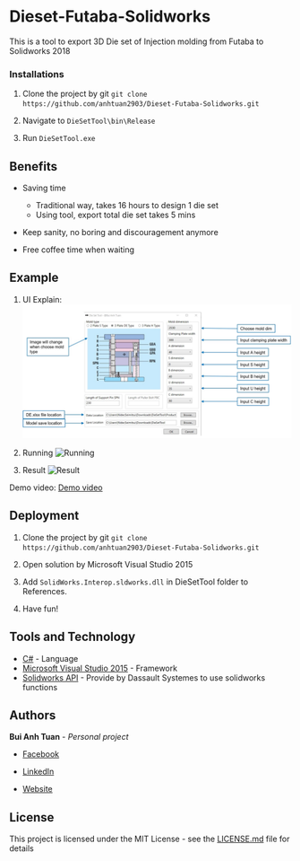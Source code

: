 # Dieset-Futaba-Solidworks
This is a tool to export 3D Die set of Injection molding from Futaba to Solidworks 2018

### Installations

1. Clone the project by git ```git clone https://github.com/anhtuan2903/Dieset-Futaba-Solidworks.git```

2. Navigate to ```DieSetTool\bin\Release```

3. Run ```DieSetTool.exe```

## Benefits

- Saving time
     - Traditional way, takes 16 hours to design 1 die set
     - Using tool, export total die set takes 5 mins

- Keep sanity, no boring and discouragement anymore

- Free coffee time when waiting

## Example

1. UI Explain:
![UI explain](https://github.com/anhtuan2903/Dieset-Futaba-Solidworks/blob/master/Assets/detail.jpg)

2. Running
![Running](https://github.com/anhtuan2903/Dieset-Futaba-Solidworks/blob/master/Assets/running.gif)

3. Result
![Result](https://github.com/anhtuan2903/Dieset-Futaba-Solidworks/blob/master/Assets/result.gif)

Demo video: [Demo video](https://github.com/anhtuan2903/Dieset-Futaba-Solidworks/blob/master/Assets/DieSetToolManual.mp4)


## Deployment

1. Clone the project by git ```git clone https://github.com/anhtuan2903/Dieset-Futaba-Solidworks.git```

2. Open solution by Microsoft Visual Studio 2015

3. Add ```SolidWorks.Interop.sldworks.dll``` in DieSetTool folder to References.

4. Have fun!

## Tools and Technology

* [C#](https://docs.microsoft.com/en-us/dotnet/csharp/) - Language
* [Microsoft Visual Studio 2015](https://visualstudio.microsoft.com/vs/older-downloads/) - Framework
* [Solidworks API](http://help.solidworks.com/2018/english/api/sldworksapiprogguide/overview/solidworks_csharp_and_vb.net__project_templates.htm?verRedirect=1) - Provide by Dassault Systemes to use solidworks functions

## Authors

**Bui Anh Tuan** - *Personal project* 

- [Facebook](https://www.facebook.com/buianhtuan2903/)

- [LinkedIn](https://www.linkedin.com/in/buianhtuan2903/)

- [Website]()

## License

This project is licensed under the MIT License - see the [LICENSE.md](https://github.com/anhtuan2903/autoexport-solidwork/blob/master/LICENSE) file for details
